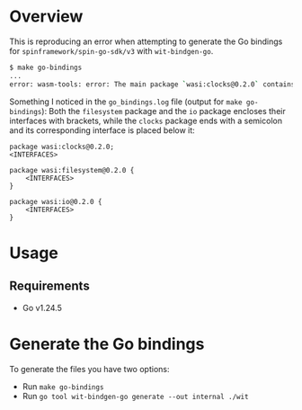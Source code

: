 # Overview

This is reproducing an error when attempting to generate the Go bindings for `spinframework/spin-go-sdk/v3` with `wit-bindgen-go`.

```sh
$ make go-bindings
...
error: wasm-tools: error: The main package `wasi:clocks@0.2.0` contains no worlds
```

Something I noticed in the `go_bindings.log` file (output for `make go-bindings`): Both the `filesystem` package and the `io` package encloses their interfaces with brackets, while the `clocks` package ends with a semicolon and its corresponding interface is placed below it:
```
package wasi:clocks@0.2.0;
<INTERFACES>

package wasi:filesystem@0.2.0 {
    <INTERFACES>
}

package wasi:io@0.2.0 {
    <INTERFACES>
}

```

# Usage

## Requirements

- Go v1.24.5

# Generate the Go bindings

To generate the files you have two options:
- Run `make go-bindings`
- Run `go tool wit-bindgen-go generate --out internal ./wit`
